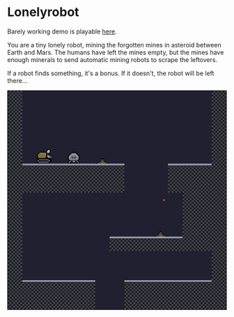 # Lonelyrobot

Barely working demo is playable [here](http://tuom.as/games/lonelyrobot).

You are a tiny lonely robot, mining the forgotten mines in asteroid between Earth and Mars.
The humans have left the mines empty, but the mines have enough minerals to send automatic mining robots to scrape the leftovers.

If a robot finds something, it's a bonus. If it doesn't, the robot will be left there...

![Screenshot](screenshot1.png)

